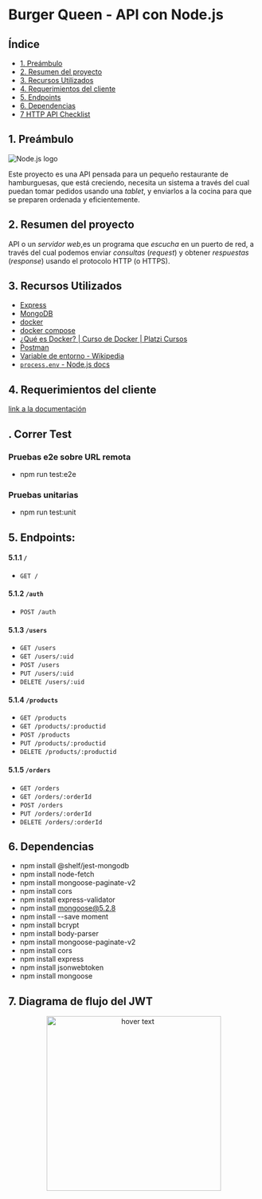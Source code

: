 # Burger Queen - API con Node.js

## Índice

* [1. Preámbulo](#1-pre%C3%A1mbulo)
* [2. Resumen del proyecto](#2-resumen-del-proyecto)
* [3. Recursos Utilizados](#3-recursos-utilizados)
* [4. Requerimientos del cliente](#4-requerimientos-del-cliente)
* [5. Endpoints](#5-endpoints)
* [6. Dependencias](#6-dependencias)
* [7 HTTP API Checklist](#7-http-api-checklist)

## 1. Preámbulo

![Node.js logo](https://nodejs.org/static/images/logos/nodejs-new-pantone-black.svg)

Este proyecto es una API pensada para un pequeño restaurante de hamburguesas, que está creciendo, necesita un
sistema a través del cual puedan tomar pedidos usando una _tablet_, y enviarlos
a la cocina para que se preparen ordenada y eficientemente.



## 2. Resumen del proyecto

API  o un _servidor web_,es un programa que _escucha_ en un puerto de red, a través del cual podemos enviar _consultas_ (_request_) y obtener _respuestas_ (_response_)
usando el protocolo HTTP (o HTTPS).


## 3. Recursos Utilizados

* [Express](https://expressjs.com/)
* [MongoDB](https://www.mongodb.com/)
* [docker](https://docs.docker.com/)
* [docker compose](https://docs.docker.com/compose/)
* [¿Qué es Docker? | Curso de Docker | Platzi Cursos](https://youtu.be/hQgvt-s-AHQ)
* [Postman](https://www.getpostman.com)
* [Variable de entorno - Wikipedia](https://es.wikipedia.org/wiki/Variable_de_entorno)
* [`process.env` - Node.js docs](https://nodejs.org/api/process.html#process_process_env)



## 4. Requerimientos del cliente


 [link a la documentación](https://laboratoria.github.io/burger-queen-api/)


## . Correr Test


### Pruebas e2e sobre URL remota
* npm run test:e2e
### Pruebas unitarias
* npm run test:unit

## 5. Endpoints:

#### 5.1.1 `/`

* `GET /`

#### 5.1.2 `/auth`

* `POST /auth`

#### 5.1.3 `/users`

* `GET /users`
* `GET /users/:uid`
* `POST /users`
* `PUT /users/:uid`
* `DELETE /users/:uid`

#### 5.1.4 `/products`

* `GET /products`
* `GET /products/:productid`
* `POST /products`
* `PUT /products/:productid`
* `DELETE /products/:productid`

#### 5.1.5 `/orders`

* `GET /orders`
* `GET /orders/:orderId`
* `POST /orders`
* `PUT /orders/:orderId`
* `DELETE /orders/:orderId`

## 6. Dependencias
* npm install @shelf/jest-mongodb
* npm install node-fetch
* npm install mongoose-paginate-v2
* npm install cors
* npm install express-validator
* npm install mongoose@5.2.8
* npm install --save moment 
* npm install bcrypt
* npm install body-parser
* npm install mongoose-paginate-v2
* npm install cors
* npm install express
* npm install jsonwebtoken
* npm install mongoose    

## 7. Diagrama de flujo del JWT


<p align="center">
  <img src="https://miro.medium.com/max/788/1*0t7t3_pFzIaRXoYr1wTXIA.jpeg" width="350" title="hover text">
 
</p